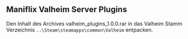 ## Maniflix Valheim Server Plugins 

Den Inhalt des Archives valheim_plugins_1.0.0.rar in das Valheim Stamm Verzeichnis `..\Steam\steamapps\common\Valheim` entpacken. 
